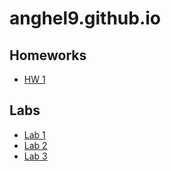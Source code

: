 # anghel9.github.io

## Homeworks
- [HW 1](./hw1/index.html)

## Labs
- [Lab 1](./lab1/index.html)
- [Lab 2](./lab2/index.html)
- [Lab 3](./lab3/index.html)